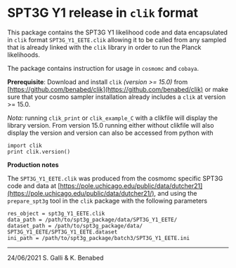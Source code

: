 # SPT3G Y1 release in `clik` format

This package contains the SPT3G Y1 likelihood code and data encapsulated in `clik` format `SPT3G_Y1_EETE.clik` allowing it to be called from any sampled that is already linked with the `clik` library in order to run the Planck likelihoods.

The package contains instruction for usage in `cosmomc` and `cobaya`.

**Prerequisite**:
Download and install `clik` _(version >= 15.0)_ from [https://github.com/benabed/clik](https://github.com/benabed/clik)  or make sure that your cosmo sampler installation already includes a `clik` at version >= 15.0. 

_Nota:_ running `clik_print` or `clik_example_C` with a clikfile will display the library version. From version 15.0 running either without clikfile will also display the version and version can also be accessed from python with 

	import clik
	print clik.version()



**Production notes**

The `SPT3G_Y1_EETE.clik` was produced from the cosmomc specific SPT3G code and data at [https://pole.uchicago.edu/public/data/dutcher21](https://pole.uchicago.edu/public/data/dutcher21/), and using the `prepare_spt3g` tool in the `clik` package with the following parameters 

	res_object = spt3g_Y1_EETE.clik
	data_path = /path/to/spt3g_package/data/SPT3G_Y1_EETE/
	dataset_path = /path/to/spt3g_package/data/	SPT3G_Y1_EETE/SPT3G_Y1_EETE.dataset
	ini_path = /path/to/spt3g_package/batch3/SPT3G_Y1_EETE.ini 
 
----------
24/06/2021
S. Galli & K. Benabed 

